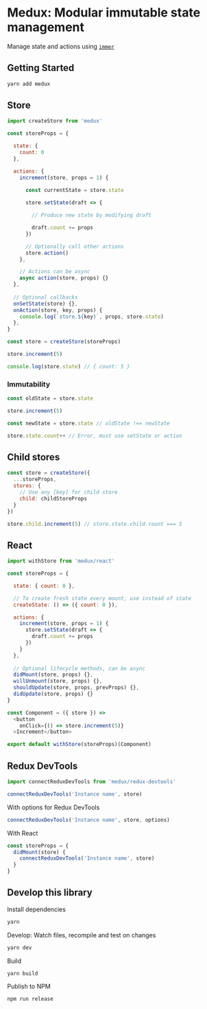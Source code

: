 # Medux: Modular immutable state management

Manage state and actions using [`immer`](https://github.com/immerjs/immer)

## Getting Started

```sh
yarn add medux
```

## Store

```js
import createStore from 'medux'

const storeProps = {

  state: {
    count: 0
  },  

  actions: {
    increment(store, props = 1) {
      
      const currentState = store.state

      store.setState(draft => {

        // Produce new state by modifying draft

        draft.count += props
      })

      // Optionally call other actions
      store.action()
    },

    // Actions can be async
    async action(store, props) {}
  },
  
  // Optional callbacks
  onSetState(store) {},
  onAction(store, key, props) {
    console.log(`store.${key}`, props, store.state)
  },
}

const store = createStore(storeProps)

store.increment(5)

console.log(store.state) // { count: 5 }
```

### Immutability

```js
const oldState = store.state

store.increment(5)

const newState = store.state // oldState !== newState

store.state.count++ // Error, must use setState or action
```

## Child stores

```js
const store = createStore({
  ...storeProps,
  stores: {
    // Use any [key] for child store
    child: childStoreProps
  }
})

store.child.increment(5) // store.state.child.count === 5
```

## React

```js
import withStore from 'medux/react'

const storeProps = {

  state: { count: 0 },

  // To create fresh state every mount, use instead of state
  createState: () => ({ count: 0 }),

  actions: {
    increment(store, props = 1) {
      store.setState(draft => {
        draft.count += props
      })
    }
  },
  
  // Optional lifecycle methods, can be async
  didMount(store, props) {},
  willUnmount(store, props) {},
  shouldUpdate(store, props, prevProps) {},
  didUpdate(store, props) {}
}

const Component = ({ store }) =>
  <button
    onClick={() => store.increment(5)}
  >Increment</button>

export default withStore(storeProps)(Component)
```

## Redux DevTools

```js
import connectReduxDevTools from 'medux/redux-devtools'

connectReduxDevTools('Instance name', store)
```

With options for Redux DevTools

```js
connectReduxDevTools('Instance name', store, options)
```

With React

```js
const storeProps = {
  didMount(store) {
    connectReduxDevTools('Instance name', store)
  }
}
```

## Develop this library

Install dependencies

```sh
yarn
```

Develop: Watch files, recompile and test on changes

```sh
yarn dev
```

Build

```sh
yarn build
```

Publish to NPM


```sh
npm run release
```
